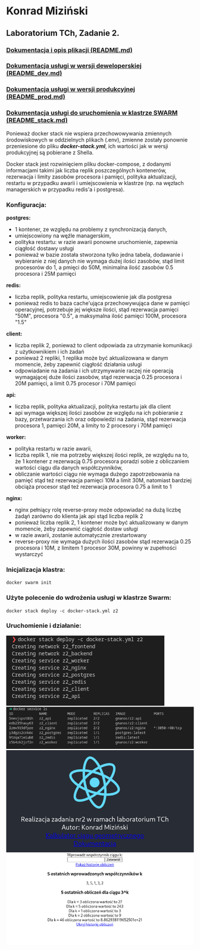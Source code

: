 # **Konrad Miziński**
## **Laboratorium TCh, Zadanie 2.**

### [Dokumentacja i opis plikacji (README.md)](README.md)
### [Dokumentacja usługi w wersji deweloperskiej (README_dev.md)](README_dev.md)
### [Dokumentacja usługi w wersji produkcyjnej (README_prod.md)](README_prod.md)
### [Dokumentacja usługi do uruchomienia w klastrze SWARM (README_stack.md)](README_stack.md)

Ponieważ docker stack nie wspiera przechowowywania zmiennych środowiskowych w oddzielnych plikach (.env), zmienne zostały ponownie przeniesione do pliku ***docker-stack.yml***, ich wartości jak w wersji produkcyjnej są pobierane z Shella.

Docker stack jest rozwinięciem pliku docker-compose, z dodanymi informacjami takimi jak liczba replik poszczególnych kontenerów, rezerwacja i limity zasobów procesora i pamięci, polityka aktualizacji, restartu w przypadku awarii i umiejscowienia w klastrze (np. na węzłach managerskich w przypadku redis'a i postgresa).

### **Konfiguracja:**

**postgres:**
- 1 kontener, ze względu na problemy z synchronizacją danych,
- umiejscowiony na węźle managerskim,
- polityka restartu: w razie awarii ponowne uruchomienie, zapewnia ciągłość dostawy usługi
- ponieważ w bazie została stworzona tylko jedna tabela, dodawanie i wybieranie z niej danych nie wymaga dużej ilości zasobów, stąd limit procesorów do 1, a pmięci do 50M, minimalna ilość zasobów 0.5 procesora i 25M pamięci

**redis:**
- liczba replik, polityka restartu, umiejscowienie jak dla postgresa
- ponieważ redis to baza cache'ująca przechowywująca dane w pamięci operacyjnej, potrzebuje jej większe ilości, stąd rezerwacja pamięci "50M", procesora "0.5", a maksymalna ilość pamięci 100M, procesora "1.5"

**client:**
- liczba replik 2, ponieważ to client odpowiada za utrzymanie komunikacji z użytkownikiem i ich żadań
- ponieważ 2 repliki, 1 replika może być aktualizowana w danym momencie, żeby zapewnić ciągłość działania usługi
- odpowiadanie na żadania i ich utrzymywanie raczej nie operacją wymagającej duże ilości zasobów, stąd rezerwacja 0.25 procesora i 20M pamięci, a limit 0.75 procesor i 70M pamięci

**api:**
- liczba replik, polityka aktualizacji, polityka restartu jak dla client
- api wymaga większej ilości zasobów ze względu na ich pobieranie z bazy, przetwarzania ich oraz odpowiedzi na żadania, stąd rezerwacja procesora 1, pamięci 20M, a limity to 2 procesory i 70M pamięci

**worker:**
- polityka restartu w razie awarii,
- liczba replik 1, nie ma potrzeby większej ilości replik, ze względu na to, że 1 kontener z rezerwacją 0.75 procesora poradzi sobie z obliczaniem wartości ciągu dla danych współczynników,
- obliczanie wartości ciągu nie wymaga dużego zapotrzebowania na pamięć stąd też rezerwacja pamięci 10M a limit 30M, natomiast bardziej obciąża procesor stąd też rezerwacja procesora 0.75 a limit to 1

**nginx:**
- nginx pełniący rolę reverse-proxy może odpowiadać na dużą liczbę żadąń zarówno do klienta jak api stąd liczba replik 2
- ponieważ liczba replik 2, 1 kontener może być aktualizowany w danym momencie, żeby zapewnić ciągłość dostaw usługi
- w razie awarii, zostanie automatycznie zrestartowany
- reverse-proxy nie wymaga dużych ilości zasobów stąd rezerwacja 0.25 procesora i 10M, z limitem 1 procesor 30M, powinny w zupełności wystarczyć


### Inicjalizacja klastra:
```
docker swarm init
```

### Użyte polecenie do wdrożenia usługi w klastrze Swarm:
```
docker stack deploy -c docker-stack.yml z2
```

### Uruchomienie i działanie:

![](/screenshots/readme_stack/1.png)
![](/screenshots/readme_stack/2.png)
![](/screenshots/readme_stack/3.png)